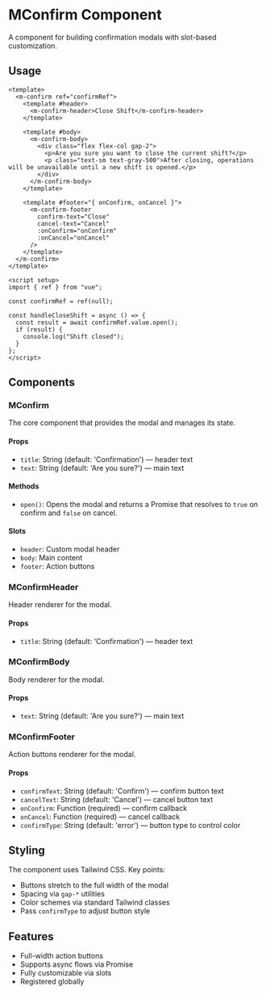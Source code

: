 # MConfirm Component

A component for building confirmation modals with slot-based customization.

## Usage

```vue
<template>
  <m-confirm ref="confirmRef">
    <template #header>
      <m-confirm-header>Close Shift</m-confirm-header>
    </template>

    <template #body>
      <m-confirm-body>
        <div class="flex flex-col gap-2">
          <p>Are you sure you want to close the current shift?</p>
          <p class="text-sm text-gray-500">After closing, operations will be unavailable until a new shift is opened.</p>
        </div>
      </m-confirm-body>
    </template>

    <template #footer="{ onConfirm, onCancel }">
      <m-confirm-footer
        confirm-text="Close"
        cancel-text="Cancel"
        :onConfirm="onConfirm"
        :onCancel="onCancel"
      />
    </template>
  </m-confirm>
</template>

<script setup>
import { ref } from "vue";

const confirmRef = ref(null);

const handleCloseShift = async () => {
  const result = await confirmRef.value.open();
  if (result) {
    console.log("Shift closed");
  }
};
</script>
```

## Components

### MConfirm

The core component that provides the modal and manages its state.

#### Props

- `title`: String (default: 'Confirmation') — header text
- `text`: String (default: 'Are you sure?') — main text

#### Methods

- `open()`: Opens the modal and returns a Promise that resolves to `true` on confirm and `false` on cancel.

#### Slots

- `header`: Custom modal header
- `body`: Main content
- `footer`: Action buttons

### MConfirmHeader

Header renderer for the modal.

#### Props

- `title`: String (default: 'Confirmation') — header text

### MConfirmBody

Body renderer for the modal.

#### Props

- `text`: String (default: 'Are you sure?') — main text

### MConfirmFooter

Action buttons renderer for the modal.

#### Props

- `confirmText`: String (default: 'Confirm') — confirm button text
- `cancelText`: String (default: 'Cancel') — cancel button text
- `onConfirm`: Function (required) — confirm callback
- `onCancel`: Function (required) — cancel callback
- `confirmType`: String (default: 'error') — button type to control color

## Styling

The component uses Tailwind CSS. Key points:

- Buttons stretch to the full width of the modal
- Spacing via `gap-*` utilities
- Color schemes via standard Tailwind classes
- Pass `confirmType` to adjust button style

## Features

- Full-width action buttons
- Supports async flows via Promise
- Fully customizable via slots
- Registered globally
